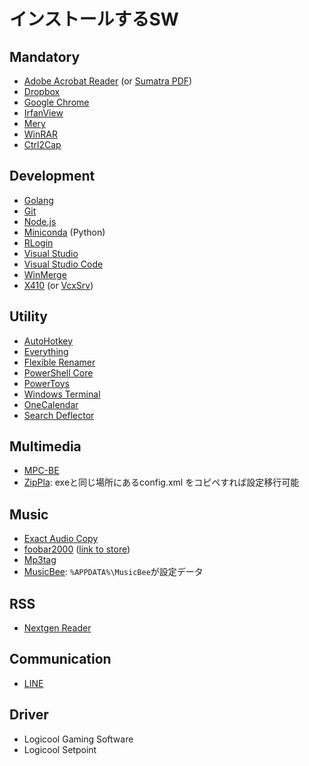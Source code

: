 # インストールするSW

## Mandatory

- [Adobe Acrobat Reader](https://get2.adobe.com/jp/reader/) (or [Sumatra PDF](https://www.sumatrapdfreader.org/download-free-pdf-viewer.html))
- [Dropbox](https://www.dropbox.com/h)
- [Google Chrome](https://www.google.com/intl/ja_jp/chrome/)
- [IrfanView](https://www.microsoft.com/ja-jp/p/irfanview64/9pjz3btl5pv6)
- [Mery](https://forest.watch.impress.co.jp/library/software/mery/)
- [WinRAR](https://www.rarlab.com/)
- [Ctrl2Cap](https://docs.microsoft.com/en-us/sysinternals/downloads/ctrl2cap)

## Development

- [Golang](https://golang.org/)
- [Git](https://gitforwindows.org/)
- [Node.js](https://nodejs.org/ja/)
- [Miniconda](https://docs.conda.io/en/latest/miniconda.html) (Python)
- [RLogin](https://kmiya-culti.github.io/RLogin/#INSTALL)
- [Visual Studio](https://visualstudio.microsoft.com/ja/vs/)
- [Visual Studio Code](https://code.visualstudio.com/)
- [WinMerge](https://winmergejp.bitbucket.io/)
- [X410](https://www.microsoft.com/ja-jp/p/x410/9nlp712zmn9q) (or [VcxSrv](https://sourceforge.net/projects/vcxsrv/))

## Utility

- [AutoHotkey](https://www.autohotkey.com/)
- [Everything](https://forest.watch.impress.co.jp/library/software/everything/)
- [Flexible Renamer](https://hp.vector.co.jp/authors/VA014830/FlexRena/)
- [PowerShell Core](https://www.microsoft.com/ja-jp/p/powershell/9mz1snwt0n5d)
- [PowerToys](https://github.com/microsoft/PowerToys/releases/)
- [Windows Terminal](https://www.microsoft.com/ja-jp/p/windows-terminal/9n0dx20hk701?rtc=1)
- [OneCalendar](https://www.microsoft.com/ja-jp/p/one-calendar/9wzdncrdr0sf)
- [Search Deflector](https://www.microsoft.com/ja-jp/p/search-deflector/9p8zjj80rz2k)
## Multimedia

- [MPC-BE](https://ja.osdn.net/projects/sfnet_mpcbe/)
- [ZipPla](https://sites.google.com/site/riostoolbox/zippla): exeと同じ場所にあるconfig.xml をコピペすれば設定移行可能

## Music

- [Exact Audio Copy](http://www.exactaudiocopy.de/en/index.php/resources/download/)
- [foobar2000](https://www.foobar2000.org/) ([link to store](https://www.microsoft.com/ja-jp/p/foobar2000/9pdj8x9spf2k?activetab=pivot:overviewtab))
- [Mp3tag](https://www.microsoft.com/ja-jp/p/mp3tag/9nn77tcq1nc8)
- [MusicBee](https://forest.watch.impress.co.jp/library/software/musicbee/): `%APPDATA%\MusicBee`が設定データ

## RSS

- [Nextgen Reader](https://www.microsoft.com/ja-jp/p/nextgen-reader/9wzdncrfj262)

## Communication

- [LINE](https://www.microsoft.com/ja-jp/p/line/9wzdncrfj2g6)

## Driver

- Logicool Gaming Software
- Logicool Setpoint
